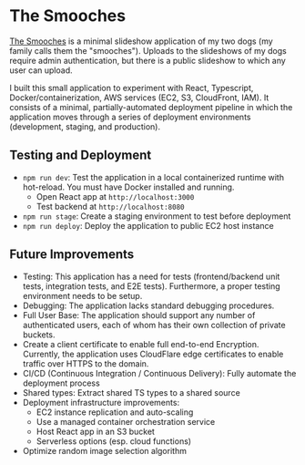 # The Smooches

[The Smooches](https://thesmooches.com/) is a minimal slideshow application of my two dogs (my family calls them the "smooches"). Uploads to the slideshows of my dogs require admin authentication, but there is a public slideshow to which any user can upload.

I built this small application to experiment with React, Typescript, Docker/containerization, AWS services (EC2, S3, CloudFront, IAM). It consists of a minimal, partially-automated deployment pipeline in which the application moves through a series of deployment environments (development, staging, and production). 

## Testing and Deployment

- `npm run dev`: Test the application in a local containerized runtime with hot-reload. You must have Docker installed and running.
  - Open React app at `http://localhost:3000`
  - Test backend at `http://localhost:8080`
- `npm run stage`: Create a staging environment to test before deployment
- `npm run deploy`: Deploy the application to public EC2 host instance

## Future Improvements

- Testing: This application has a need for tests (frontend/backend unit tests, integration tests, and E2E tests). Furthermore, a proper testing environment needs to be setup.
- Debugging: The application lacks standard debugging procedures.
- Full User Base: The application should support any number of authenticated users, each of whom has their own collection of private buckets.
- Create a client certificate to enable full end-to-end Encryption. Currently, the application uses CloudFlare edge certificates to enable traffic over HTTPS to the domain.
- CI/CD (Continuous Integration / Continuous Delivery): Fully automate the deployment process
- Shared types: Extract shared TS types to a shared source
- Deployment infrastructure improvements:
  - EC2 instance replication and auto-scaling
  - Use a managed container orchestration service
  - Host React app in an S3 bucket
  - Serverless options (esp. cloud functions)
- Optimize random image selection algorithm

